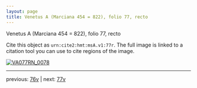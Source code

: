 ```yaml
---
layout: page
title: Venetus A (Marciana 454 = 822), folio 77, recto
---
```


Venetus A (Marciana 454 = 822), folio 77, recto

Cite this object as `urn:cite2:hmt:msA.v1:77r`.  The full image is linked to a citation tool you can use to cite regions of the image.

[![VA077RN_0078](http://www.homermultitext.org/iipsrv?IIIF=/project/homer/pyramidal/deepzoom/hmt/vaimg/2017a/VA077RN_0078.tif/full/800,/0/default.jpg)](http://www.homermultitext.org/ict2/?urn=urn:cite2:hmt:vaimg.2017a:VA077RN_0078) 

---

previous:  [76v](../76v/) | next: [77v](../77v/)